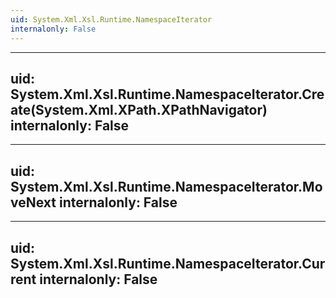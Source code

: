 ```yaml
---
uid: System.Xml.Xsl.Runtime.NamespaceIterator
internalonly: False
---
```


---
uid: System.Xml.Xsl.Runtime.NamespaceIterator.Create(System.Xml.XPath.XPathNavigator)
internalonly: False
---

---
uid: System.Xml.Xsl.Runtime.NamespaceIterator.MoveNext
internalonly: False
---

---
uid: System.Xml.Xsl.Runtime.NamespaceIterator.Current
internalonly: False
---
